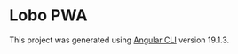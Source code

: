 # Lobo PWA

This project was generated using [Angular CLI](https://github.com/angular/angular-cli) version 19.1.3.

